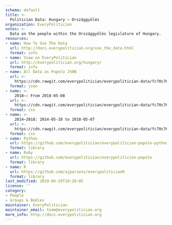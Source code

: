 ```yaml
---
schema: default
title: >-
  Politician Data: Hungary — Országgyűlés
organization: EveryPolitician
notes: >-
  Data on the people within the Országgyűlés legislature of Hungary.
resources:
- name: How To Use The Data
  url: http://docs.everypolitician.org/use_the_data.html
  format: info
- name: View on EveryPolitician
  url: http://everypolitician.org/hungary/
  format: info
- name: All Data as Popolo JSON
  url: >-
    https://cdn.rawgit.com/everypolitician/everypolitician-data/fc70c7621dac16f5512be4dc5729923e2e48827f/data/Hungary/Assembly/ep-popolo-v1.0.json
  format: json
- name: >-
    2018–: From 2018-05-08
  url: >-
    https://cdn.rawgit.com/everypolitician/everypolitician-data/fc70c7621dac16f5512be4dc5729923e2e48827f/data/Hungary/Assembly/term-41.csv
  format: csv
- name: >-
    2014–2018: 2014-05-10 to 2018-05-07
  url: >-
    https://cdn.rawgit.com/everypolitician/everypolitician-data/fc70c7621dac16f5512be4dc5729923e2e48827f/data/Hungary/Assembly/term-40.csv
  format: csv
- name: Python
  url: https://github.com/everypolitician/everypolitician-popolo-python
  format: library
- name: Ruby
  url: https://github.com/everypolitician/everypolitician-popolo
  format: library
- name: R
  url: https://github.com/ajparsons/everypoliticianR
  format: library
last_modified: 2019-04-29T10:28:05
license: ''
category:
- People
- Groups & Bodies
maintainer: EveryPolitician
maintainer_email: team@everypolitician.org
more_info: http://docs.everypolitician.org
---
```

